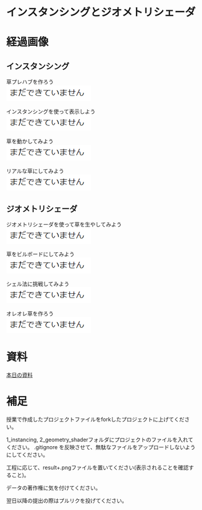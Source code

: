 # インスタンシングとジオメトリシェーダ

# 経過画像
## インスタンシング
草プレハブを作ろう<br>
![結果画像:草プレハブを作ろう](result1.png)<br>

インスタンシングを使って表示しよう<br>
![結果画像:インスタンシングを使って表示しよう](result2.png)<br>

草を動かしてみよう<br>
![結果画像:草を動かしてみよう](result3.png)<br>

リアルな草にしてみよう<br>
![結果画像:リアルな草にしてみよう](result4.png)<br>


## ジオメトリシェーダ
ジオメトリシェーダを使って草を生やしてみよう<br>
![結果画像:ジオメトリシェーダを使って草を生やしてみよう](result5.png)<br>

草をビルボードにしてみよう<br>
![結果画像:草をビルボードにしてみよう](result6.png)<br>

シェル法に挑戦してみよう<br>
![結果画像:シェル法に挑戦してみよう](result7.png)<br>

オレオレ草を作ろう<br>
![結果画像:オレオレ草を作ろう](result8.png)<br>

# 資料

[本日の資料](https://github.com/t-kougei-game-pgws4-2019/lesson10/blob/master/2019_%E3%83%97%E3%83%AD%E3%82%B0%E3%83%A9%E3%83%A0%E3%83%AF%E3%83%BC%E3%82%AF%E3%82%B7%E3%83%A7%E3%83%83%E3%83%97IV%20(10)%20%E3%82%A4%E3%83%B3%E3%82%B9%E3%82%BF%E3%83%B3%E3%82%B7%E3%83%B3%E3%82%B0%E3%83%BB%E3%82%B8%E3%82%AA%E3%83%A1%E3%83%88%E3%83%AA%E3%82%B7%E3%82%A7%E3%83%BC%E3%83%80.pdf)

# 補足
授業で作成したプロジェクトファイルをforkしたプロジェクトに上げてください。

1_instancing, 2_geometry_shaderフォルダにプロジェクトのファイルを入れてください。
.gitignore を反映させて、無駄なファイルをアップロードしないようにしてください。

工程に応じて、result+.pngファイルを置いてください(表示されることを確認すること)。

データの著作権に気を付けてください。

翌日以降の提出の際はプルリクを投げてください。
